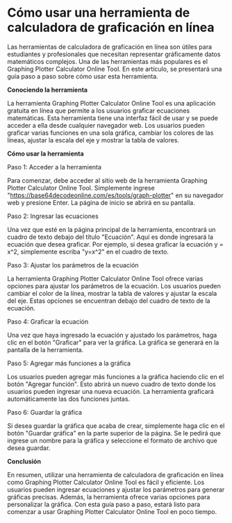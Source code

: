 Cómo usar una herramienta de calculadora de graficación en línea
================================================================

Las herramientas de calculadora de graficación en línea son útiles para estudiantes y profesionales que necesitan representar gráficamente datos matemáticos complejos. Una de las herramientas más populares es el Graphing Plotter Calculator Online Tool. En este artículo, se presentará una guía paso a paso sobre cómo usar esta herramienta.

**Conociendo la herramienta**

La herramienta Graphing Plotter Calculator Online Tool es una aplicación gratuita en línea que permite a los usuarios graficar ecuaciones matemáticas. Esta herramienta tiene una interfaz fácil de usar y se puede acceder a ella desde cualquier navegador web. Los usuarios pueden graficar varias funciones en una sola gráfica, cambiar los colores de las líneas, ajustar la escala del eje y mostrar la tabla de valores.

**Cómo usar la herramienta**

Paso 1: Acceder a la herramienta

Para comenzar, debe acceder al sitio web de la herramienta Graphing Plotter Calculator Online Tool. Simplemente ingrese "<https://base64decodeonline.com/es/tools/graph-plotter>" en su navegador web y presione Enter. La página de inicio se abrirá en su pantalla.

Paso 2: Ingresar las ecuaciones

Una vez que esté en la página principal de la herramienta, encontrará un cuadro de texto debajo del título "Ecuación". Aquí es donde ingresará la ecuación que desea graficar. Por ejemplo, si desea graficar la ecuación y = x^2, simplemente escriba "y=x^2" en el cuadro de texto.

Paso 3: Ajustar los parámetros de la ecuación

La herramienta Graphing Plotter Calculator Online Tool ofrece varias opciones para ajustar los parámetros de la ecuación. Los usuarios pueden cambiar el color de la línea, mostrar la tabla de valores y ajustar la escala del eje. Estas opciones se encuentran debajo del cuadro de texto de la ecuación.

Paso 4: Graficar la ecuación

Una vez que haya ingresado la ecuación y ajustado los parámetros, haga clic en el botón "Graficar" para ver la gráfica. La gráfica se generará en la pantalla de la herramienta.

Paso 5: Agregar más funciones a la gráfica

Los usuarios pueden agregar más funciones a la gráfica haciendo clic en el botón "Agregar función". Esto abrirá un nuevo cuadro de texto donde los usuarios pueden ingresar una nueva ecuación. La herramienta graficará automáticamente las dos funciones juntas.

Paso 6: Guardar la gráfica

Si desea guardar la gráfica que acaba de crear, simplemente haga clic en el botón "Guardar gráfica" en la parte superior de la página. Se le pedirá que ingrese un nombre para la gráfica y seleccione el formato de archivo que desea guardar.

**Conclusión**

En resumen, utilizar una herramienta de calculadora de graficación en línea como Graphing Plotter Calculator Online Tool es fácil y eficiente. Los usuarios pueden ingresar ecuaciones y ajustar los parámetros para generar gráficas precisas. Además, la herramienta ofrece varias opciones para personalizar la gráfica. Con esta guía paso a paso, estará listo para comenzar a usar Graphing Plotter Calculator Online Tool en poco tiempo.